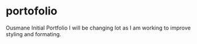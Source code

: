# portofolio
Ousmane Initial Portfolio I will be changing lot as I am working to improve styling and formating.
